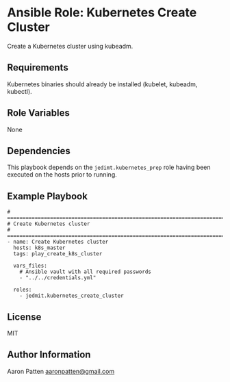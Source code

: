 Ansible Role: Kubernetes Create Cluster
=========

Create a Kubernetes cluster using kubeadm.

Requirements
------------

Kubernetes binaries should already be installed (kubelet, kubeadm, kubectl).

Role Variables
--------------

None

Dependencies
------------

This playbook depends on the `jedimt.kubernetes_prep` role having been executed on the hosts prior to running.

Example Playbook
----------------

    # ===========================================================================
    # Create Kubernetes cluster
    # ===========================================================================
    - name: Create Kubernetes cluster
      hosts: k8s_master
      tags: play_create_k8s_cluster

      vars_files:
        # Ansible vault with all required passwords
        - "../../credentials.yml"

      roles:
        - jedmit.kubernetes_create_cluster

License
-------

MIT

Author Information
------------------

Aaron Patten
aaronpatten@gmail.com
